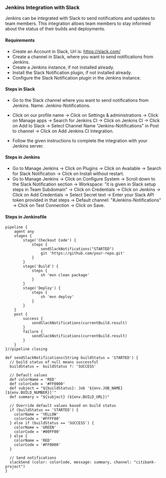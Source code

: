 ### Jenkins Integration with Slack
Jenkins can be integrated with Slack to send notifications and updates to team members. This integration allows team members to stay informed about the status of their builds and deployments.

#### Requirements
- Create an Account in Slack, Url is: https://slack.com/
- Create a channel in Slack, where you want to send notifications from Jenkins.
- Create a Jenkins instance, if not installed already.
- Install the Slack Notification plugin, if not installed already.
- Configure the Slack Notification plugin in the Jenkins instance.

#### Steps in Slack 
- Go to the Slack channel where you want to send notifications from Jenkins. Name: Jenkins-Notifications.

- Click on our profile name -> Click on Settings & administrations -> Click on Manage apps -> Search for Jenkins CI -> Click on Jenkins CI -> Click on Add to Slack -> Select Channel Name "Jenkins-Notifications" in Post to channel -> Click on Add Jenkins CI Integration. 

- Follow the given instructions to complete the integration with your Jenkins server.

#### Steps in Jenkins
- Go to Manage Jenkins -> Click on Plugins -> Click on Available -> Search for Slack Notification -> Click on Install without restart.
- Go to Manage Jenkins -> Click on Configure System -> Scroll down to the Slack Notification section -> Workspace: "it is given in Slack setup steps in Team Subdomain" -> Click on Credentials -> Click on Jenkins -> Click on Add Credentials -> Select Secret text -> Enter your Slack API token provided in that steps -> Default channel: "#Jenkins-Notifications" -> Click on Test Connection -> Click on Save.

#### Steps in Jenkinsfile
```
pipeline {
    agent any
    stages {
        stage('Checkout Code') {
            steps {
                sendSlackNotifications("STARTED")
                git 'https://github.com/your-repo.git'
            }
        }
        stage('Build') {
            steps {
                sh 'mvn clean package'
            }
        }
        stage('Deploy') {
            steps {
                sh 'mvn deploy'
            }
        }
    }
    post {
        success {
            sendSlackNotifications(currentBuild.result)
        }
        failure {
            sendSlackNotifications(currentBuild.result)
        }
    }
}//pipeline closing

def sendSlackNotifications(String buildStatus = 'STARTED') {
  // build status of null means successful
  buildStatus =  buildStatus ?: 'SUCCESS'

  // Default values
  def colorName = 'RED'
  def colorCode = '#FF0000'
  def subject = "${buildStatus}: Job '${env.JOB_NAME} [${env.BUILD_NUMBER}]'"
  def summary = "${subject} (${env.BUILD_URL})"

  // Override default values based on build status
  if (buildStatus == 'STARTED') {
    colorName = 'YELLOW'
    colorCode = '#FFFF00'
  } else if (buildStatus == 'SUCCESS') {
    colorName = 'GREEN'
    colorCode = '#00FF00'
  } else {
    colorName = 'RED'
    colorCode = '#FF0000'
  }

  // Send notifications
  slackSend (color: colorCode, message: summary, channel: "citibank-project")
}
